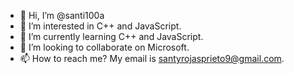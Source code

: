 - 👋 Hi, I’m @santi100a
- 👀 I’m interested in C++ and JavaScript. 
- 🌱 I’m currently learning C++ and JavaScript.
- 💞️ I’m looking to collaborate on Microsoft. 
- 📫 How to reach me? My email is santyrojasprieto9@gmail.com. 


<!---
santi100a/santi100a is a ✨ special ✨ repository because its `README.md` (this file) appears on your GitHub profile.
You can click the Preview link to take a look at your changes.
--->
